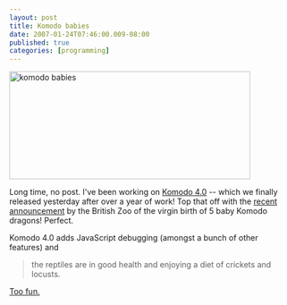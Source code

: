 ```yaml
---
layout: post
title: Komodo babies
date: 2007-01-24T07:46:00.009-08:00
published: true
categories: [programming]
---
```


<div class="right">
<a href="http://www.flickr.com/photos/trento/368444147/" title="Komodo Babies"><img src="//farm1.static.flickr.com/118/368444147_164373489a_o.gif" width="431" height="193" alt="komodo babies" /></a>
</div>

<p>Long time, no post. I've been working on <a href="http://www.activestate.com/products/komodo_ide/">Komodo 4.0</a> -- which we finally released yesterday after over a year of work! Top that off with the <a href="http://news.yahoo.com/s/ap/20070124/ap_on_sc/britain_virgin_birth">recent announcement</a> by the British Zoo of the virgin birth of 5 baby Komodo dragons! Perfect.</p>

<p>Komodo 4.0 adds JavaScript debugging (amongst a bunch of other features) and</p>

<blockquote>
the reptiles are in good health and enjoying a diet of crickets and locusts.
</blockquote>

<p><a href="http://blogs.activestate.com/activestate/2007/01/komodo_coincide.html">Too fun.</a></p>
